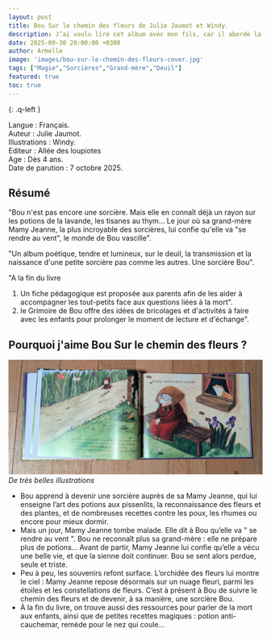 ```yaml
---
layout: post
title: Bou Sur le chemin des fleurs de Julie Jaumot et Windy.
description: J’ai voulu lire cet album avec mon fils, car il aborde la mort et les sorcières d’une manière accessible et poétique pour les enfants.
date: 2025-09-30 20:00:00 +0300
author: Armelle
image: 'images/bou-sur-le-chemin-des-fleurs-cover.jpg'
tags: ["Magie","Sorcières","Grand-mère","Deuil"]
featured: true
toc: true
---
```


{: .q-left }

Langue : Français.<br>
Auteur : Julie Jaumot.<br>
Illustrations :  Windy.<br>
Editeur : Allée des loupiotes<br>
Age : Dès 4 ans.<br>
Date de parution : 7 octobre 2025.       

## Résumé

"Bou n'est pas encore une sorcière. Mais elle en connaît déjà un rayon sur les potions de la lavande, les tisanes au thym... Le jour où sa grand-mère Mamy Jeanne, la plus incroyable des sorcières, lui confie qu'elle va "se rendre au vent", le monde de Bou vascille".

"Un album poétique, tendre et lumineux, sur le deuil, la transmission et la naissance d'une petite sorcière pas comme les autres. Une sorcière Bou".

"A la fin du livre 
1. Un fiche pédagogique est proposée aux parents afin de les aider à accompagner les tout-petits face aux questions liées à la mort".
2. le Grimoire de Bou offre des idées de bricolages et d'activités à faire avec les enfants pour prolonger le moment de lecture et d'échange".

## Pourquoi j'aime Bou Sur le chemin des fleurs ?

![De très belles illustrations](images/bou-sur-le-chemin-des-fleurs-int.jpg)
*De très belles illustrations*
- Bou apprend à devenir une sorcière auprès de sa Mamy Jeanne, qui lui enseigne l’art des potions aux pissenlits, la reconnaissance des fleurs et des plantes, et de nombreuses recettes contre les poux, les rhumes ou encore pour mieux dormir.
- Mais un jour, Mamy Jeanne tombe malade. Elle dit à Bou qu’elle va " se rendre au vent ". Bou ne reconnaît plus sa grand-mère : elle ne prépare plus de potions... Avant de partir, Mamy Jeanne lui confie qu’elle a vécu une belle vie, et que la sienne doit continuer. Bou se sent alors perdue, seule et triste.
- Peu à peu, les souvenirs refont surface. L’orchidée des fleurs lui montre le ciel : Mamy Jeanne repose désormais sur un nuage fleuri, parmi les étoiles et les constellations de fleurs. C’est à présent à Bou de suivre le chemin des fleurs et de devenir, à sa manière, une sorcière Bou.
- À la fin du livre, on trouve aussi des ressources pour parler de la mort aux enfants, ainsi que de petites recettes magiques : potion anti-cauchemar, remède pour le nez qui coule...



